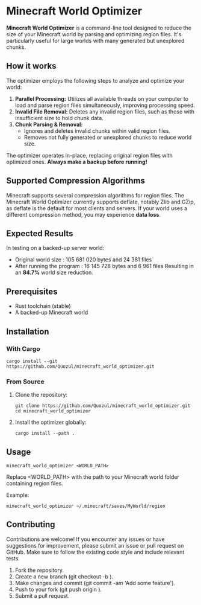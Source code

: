 # Minecraft World Optimizer

**Minecraft World Optimizer** is a command-line tool designed to reduce the size of your Minecraft world by parsing and
optimizing region files. It's particularly useful for large worlds with many generated but unexplored chunks.

## How it works

The optimizer employs the following steps to analyze and optimize your world:

1. **Parallel Processing:** Utilizes all available threads on your computer to load and parse region files
   simultaneously,
   improving processing speed.
2. **Invalid File Removal:** Deletes any invalid region files, such as those with insufficient size to hold chunk data.
3. **Chunk Parsing & Removal:**
    * Ignores and deletes invalid chunks within valid region files.
    * Removes not fully generated or unexplored chunks to reduce world size.

The optimizer operates in-place, replacing original region files with optimized ones. **Always make a backup before
running!**

## Supported Compression Algorithms

Minecraft supports several compression algorithms for region files.
The Minecraft World Optimizer currently supports deflate, notably Zlib and GZip, as deflate is the default for most
clients and servers.
If your world uses a different compression method, you may experience **data loss**.

## Expected Results

In testing on a backed-up server world:

- Original world size : 105 681 020 bytes and 24 381 files
- After running the program : 16 145 728 bytes and 6 961 files
  Resulting in an **84.7%** world size reduction.

## Prerequisites

- Rust toolchain (stable)
- A backed-up Minecraft world

## Installation

### With Cargo

```shell
cargo install --git https://github.com/Quozul/minecraft_world_optimizer.git
```

### From Source

1. Clone the repository:
   ```shell
   git clone https://github.com/Quozul/minecraft_world_optimizer.git
   cd minecraft_world_optimizer
   ```
2. Install the optimizer globally:
   ```shell
   cargo install --path .
   ```

## Usage

```shell
minecraft_world_optimizer <WORLD_PATH>
```

Replace <WORLD_PATH> with the path to your Minecraft world folder containing region files.

Example:

```shell
minecraft_world_optimizer ~/.minecraft/saves/MyWorld/region
```

## Contributing

Contributions are welcome! If you encounter any issues or have suggestions for improvement, please submit an issue or
pull request on GitHub. Make sure to follow the existing code style and include relevant tests.

1. Fork the repository.
2. Create a new branch (git checkout -b <branch-name>).
3. Make changes and commit (git commit -am 'Add some feature').
4. Push to your fork (git push origin <branch-name>).
5. Submit a pull request.
